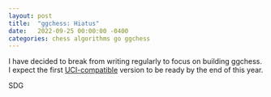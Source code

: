 ```yaml
---
layout: post
title:  "ggchess: Hiatus"
date:   2022-09-25 00:00:00 -0400
categories: chess algorithms go ggchess
--- 
```

I have decided to break from writing regularly to focus on building ggchess. I expect the first [UCI-compatible] version to be ready by the end of this year.

SDG

[UCI-compatible]: https://www.chessprogramming.org/UCI